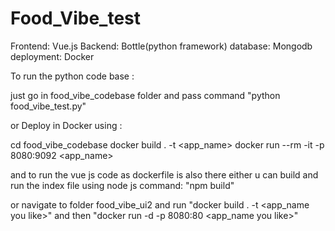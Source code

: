# Food_Vibe_test
Frontend: Vue.js
Backend: Bottle(python framework)
database: Mongodb
deployment: Docker

To run the python code base :

just go in food_vibe_codebase folder and pass command "python food_vibe_test.py"

or Deploy in Docker using : 

cd food_vibe_codebase
docker build . -t <app_name>
docker run --rm -it -p 8080:9092 <app_name>


and to run the vue js code as dockerfile is also there either u can build and run the index file using node js command: "npm build"

or navigate to folder food_vibe_ui2
and run "docker build . -t <app_name you like>"
and then "docker run -d -p 8080:80 <app_name you like>"
